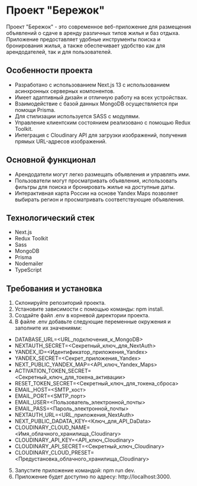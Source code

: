 # Проект "Бережок"
Проект "Бережок" - это современное веб-приложение для размещения объявлений о сдаче в аренду различных типов жилья и баз отдыха. Приложение предоставляет удобные инструменты поиска и бронирования жилья, а также обеспечивает удобство как для арендодателей, так и для пользователей.

## Особенности проекта
* Разработано с использованием Next.js 13 с использованием асинхронных серверных компонентов.
* Имеет адаптивный дизайн и отличную работу на всех устройствах.
* Взаимодействие с базой данных MongoDB осуществляется при помощи Prisma.
* Для стилизации используется SASS с модулями.
* Управление клиентским состоянием реализовано с помощью Redux Toolkit.
* Интеграция с Cloudinary API для загрузки изображений, получения прямых URL-адресов изображений.

## Основной функционал
* Арендодатели могут легко размещать объявления и управлять ими.
* Пользователи могут просматривать объявления, использовать фильтры для поиска и бронировать жилье на доступные даты.
* Интерактивная карта России на основе Yandex Maps позволяет выбирать регион и просматривать соответствующие объявления.

## Технологический стек
* Next.js
* Redux Toolkit
* Sass
* MongoDB
* Prisma
* Nodemailer
* TypeScript

## Требования и установка
1. Склонируйте репозиторий проекта.
2. Установите зависимости с помощью команды: npm install.
3. Создайте файл .env в корневой директории проекта.
4. В файле .env добавьте следующие переменные окружения и заполните их значениями:

* DATABASE_URL=<URL_подключения_к_MongoDB>
* NEXTAUTH_SECRET=<Секретный_ключ_для_NextAuth>
* YANDEX_ID=<Идентификатор_приложения_Yandex>
* YANDEX_SECRET=<Секрет_приложения_Yandex>
* NEXT_PUBLIC_YANDEX_MAP=<API_ключ_Yandex_Maps>
* ACTIVATION_TOKEN_SECRET=<Секретный_ключ_для_токена_активации>
* RESET_TOKEN_SECRET=<Секретный_ключ_для_токена_сброса>
* EMAIL_HOST=<SMTP_хост>
* EMAIL_PORT=<SMTP_порт>
* EMAIL_USER=<Пользователь_электронной_почты>
* EMAIL_PASS=<Пароль_электронной_почты>
* NEXTAUTH_URL=<URL_приложения_NextAuth>
* NEXT_PUBLIC_DADATA_KEY=<Ключ_для_API_DaData>
* CLOUDINARY_CLOUD_NAME=<Имя_облачного_хранилища_Cloudinary>
* CLOUDINARY_API_KEY=<API_ключ_Cloudinary>
* CLOUDINARY_API_SECRET=<Секретный_ключ_Cloudinary>
* CLOUDINARY_CLOUD_PRESET=<Предустановка_облачного_хранилища_Cloudinary>

5. Запустите приложение командой: npm run dev.
6. Приложение будет доступно по адресу: http://localhost:3000.


